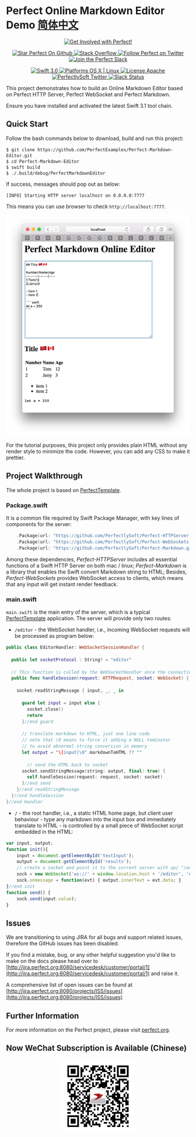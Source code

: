 # Perfect Online Markdown Editor Demo [简体中文](README.zh_CN.md)

<p align="center">
    <a href="http://perfect.org/get-involved.html" target="_blank">
        <img src="http://perfect.org/assets/github/perfect_github_2_0_0.jpg" alt="Get Involved with Perfect!" width="854" />
    </a>
</p>

<p align="center">
    <a href="https://github.com/PerfectlySoft/Perfect" target="_blank">
        <img src="http://www.perfect.org/github/Perfect_GH_button_1_Star.jpg" alt="Star Perfect On Github" />
    </a>  
    <a href="http://stackoverflow.com/questions/tagged/perfect" target="_blank">
        <img src="http://www.perfect.org/github/perfect_gh_button_2_SO.jpg" alt="Stack Overflow" />
    </a>  
    <a href="https://twitter.com/perfectlysoft" target="_blank">
        <img src="http://www.perfect.org/github/Perfect_GH_button_3_twit.jpg" alt="Follow Perfect on Twitter" />
    </a>  
    <a href="http://perfect.ly" target="_blank">
        <img src="http://www.perfect.org/github/Perfect_GH_button_4_slack.jpg" alt="Join the Perfect Slack" />
    </a>
</p>

<p align="center">
    <a href="https://developer.apple.com/swift/" target="_blank">
        <img src="https://img.shields.io/badge/Swift-3.0-orange.svg?style=flat" alt="Swift 3.0">
    </a>
    <a href="https://developer.apple.com/swift/" target="_blank">
        <img src="https://img.shields.io/badge/Platforms-OS%20X%20%7C%20Linux%20-lightgray.svg?style=flat" alt="Platforms OS X | Linux">
    </a>
    <a href="http://perfect.org/licensing.html" target="_blank">
        <img src="https://img.shields.io/badge/License-Apache-lightgrey.svg?style=flat" alt="License Apache">
    </a>
    <a href="http://twitter.com/PerfectlySoft" target="_blank">
        <img src="https://img.shields.io/badge/Twitter-@PerfectlySoft-blue.svg?style=flat" alt="PerfectlySoft Twitter">
    </a>
    <a href="http://perfect.ly" target="_blank">
        <img src="http://perfect.ly/badge.svg" alt="Slack Status">
    </a>
</p>

This project demonstrates how to build an Online Markdown Editor based on Perfect HTTP Server, Perfect WebSocket and Perfect Markdown.

Ensure you have installed and activated the latest Swift 3.1 tool chain.


## Quick Start


Follow the bash commands below to download, build and run this project:

```
$ git clone https://github.com/PerfectExamples/Perfect-Markdown-Editor.git
$ cd Perfect-Markdown-Editor
$ swift build
$ ./.build/debug/PerfectMarkdownEditor
```

If success, messages should pop out as below:

```
[INFO] Starting HTTP server localhost on 0.0.0.0:7777
```

This means you can use browser to check `http://localhost:7777`.
<p align=center><img src='sample.png'></img></p>

For the tutorial purposes, this project only provides plain HTML without any render style to minimize the code. However, you can add any CSS to make it prettier.

## Project Walkthrough

The whole project is based on [PerfectTemplate](https://github.com/PerfectlySoft/PerfectTemplate.git).

### Package.swift

It is a common file required by Swift Package Manager, with key lines of components for the server:

``` swift
	.Package(url: "https://github.com/PerfectlySoft/Perfect-HTTPServer.git", majorVersion: 2),
	.Package(url: "https://github.com/PerfectlySoft/Perfect-WebSockets.git", majorVersion:2),
	.Package(url: "https://github.com/PerfectlySoft/Perfect-Markdown.git", majorVersion: 1)
```

Among these dependencies, *Perfect-HTTPServer* includes all essential functions of a Swift HTTP Server on both mac / linux; *Perfect-Markdown* is a library that enables the Swift convert Markdown string to HTML; Besides, *Perfect-WebSockets* provides WebSocket access to clients, which means that any input will get instant render feedback.

### main.swift

`main.swift` is the main entry of the server, which is a typical [PerfectTemplate](https://github.com/PerfectlySoft/PerfectTemplate.git) application. The server will provide only two routes:

- `/editor` - the WebSocket handler, i.e., incoming WebSocket requests will be processed as program below:

``` swift
public class EditorHandler: WebSocketSessionHandler {

  public let socketProtocol : String? = "editor"

  // This function is called by the WebSocketHandler once the connection has been established.
  public func handleSession(request: HTTPRequest, socket: WebSocket) {

    socket.readStringMessage { input, _, _ in

      guard let input = input else {
        socket.close()
        return
      }//end guard

      // translate markdown to HTML, just one line code
      // note that \0 means to force it adding a NULL teminator
      // to avoid abnormal string conversion in memory
      let output = "\(input)\0".markdownToHTML ?? ""

		// send the HTML back to socket
      socket.sendStringMessage(string: output, final: true) {
        self.handleSession(request: request, socket: socket)
      }//end send
    }//end readStringMessage
  }//end handleSession
}//end Handler
```

- `/` - the root handler, i.e., a static HTML home page, but client user behaviour - type any markdown into the input box and immediately translate to HTML - is controlled by a small piece of WebSocket script embedded in the HTML:

``` javascript
var input, output;
function init(){ 
	input = document.getElementById('textInput');
	output = document.getElementById('results');
	// create a socket and point it to the current server with api "/editor" and protocol "editor" (can be different names)
	sock = new WebSocket('ws://' + window.location.host + '/editor', 'editor');
	sock.onmessage = function(evt) { output.innerText = evt.data; } 
}//end init
function send() { 
	sock.send(input.value); 
} 
``` 

## Issues

We are transitioning to using JIRA for all bugs and support related issues, therefore the GitHub issues has been disabled.

If you find a mistake, bug, or any other helpful suggestion you'd like to make on the docs please head over to [http://jira.perfect.org:8080/servicedesk/customer/portal/1](http://jira.perfect.org:8080/servicedesk/customer/portal/1) and raise it.

A comprehensive list of open issues can be found at [http://jira.perfect.org:8080/projects/ISS/issues](http://jira.perfect.org:8080/projects/ISS/issues)

## Further Information
For more information on the Perfect project, please visit [perfect.org](http://perfect.org).


## Now WeChat Subscription is Available (Chinese)
<p align=center><img src="https://raw.githubusercontent.com/PerfectExamples/Perfect-Cloudinary-ImageUploader-Demo/master/qr.png"></p>
